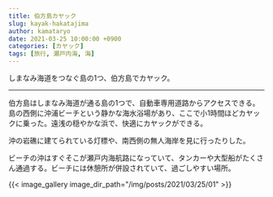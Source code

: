 ```yaml
---
title: 伯方島カヤック
slug: kayak-hakatajima
author: kamataryo
date: 2021-03-25 10:00:00 +0900
categories: [カヤック]
tags: [旅行, 瀬戸内海, 海]
---
```


<script id="point" type="json">
{
  "type": "FeatureCollection",
  "features": [
    {
      "properties": { "title": "沖浦ビーチ" },
      "geometry": {
        "type": "point",
        "coordinates": [133.112551, 34.193181]
      }
    },
    {
      "properties": { "title": "沖にある灯標" },
      "geometry": {
        "type": "point",
        "coordinates": [133.120244,34.193448]
      }
    },
    {
      "properties": { "title": "無人海岸地帯" },
      "geometry": {
        "type": "point",
        "coordinates": [133.109087,34.191690]
      }
    }
  ]
}
</script>

しまなみ海道をつなぐ島の1つ、伯方島でカヤック。


---
伯方島はしまなみ海道が通る島の1つで、自動車専用道路からアクセスできる。島の西側に沖浦ビーチという静かな海水浴場があり、ここで小1時間ほどカヤックに乗った。遠浅の穏やかな浜で、快適にカヤックができる。

沖の岩礁に建てられている灯標や、南西側の無人海岸を見に行ったりした。

ビーチの沖はすぐそこが瀬戸内海航路になっていて、タンカーや大型船がたくさん通過する。ビーチには休憩所が併設されていて、過ごしやすい場所。


{{< image_gallery image_dir_path="/img/posts/2021/03/25/01" >}}
